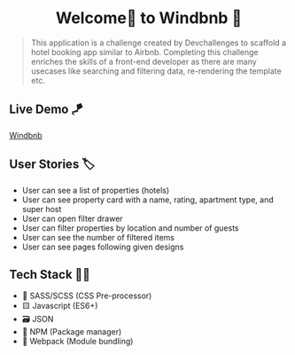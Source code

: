 <h1 align="center">Welcome👋 to Windbnb 🎏</h1>

> This application is a challenge created by Devchallenges to scaffold a hotel booking app similar to Airbnb. Completing this challenge enriches the skills of a front-end developer as there are many usecases like searching and filtering data, re-rendering the template etc.

## Live Demo 🪁

<a href="https://adoring-cray-5a05fc.netlify.app/" target="_blank">Windbnb</a>

## User Stories 🏷️

- User can see a list of properties (hotels)
- User can see property card with a name, rating, apartment type, and super host
- User can open filter drawer
- User can filter properties by location and number of guests
- User can see the number of filtered items
- User can see pages following given designs

## Tech Stack 👩‍💻

- 🌈 SASS/SCSS (CSS Pre-processor)
- 🟨 Javascript (ES6+)
- 🗃️ JSON
- 🏬 NPM (Package manager)
- 🧳 Webpack (Module bundling)
